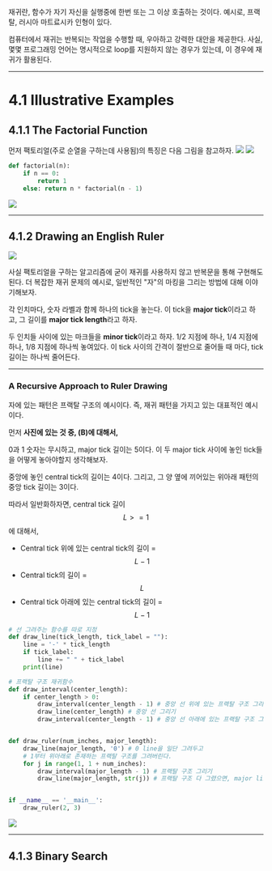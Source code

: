 재귀란, 함수가 자기 자신을 실행중에 한번 또는 그 이상 호출하는 것이다. 예시로, 프랙탈, 러시아 마트료시카 인형이 있다.

컴퓨터에서 재귀는 반복되는 작업을 수행할 때, 우아하고 강력한 대안을 제공한다. 사실, 몇몇 프로그래밍 언어는 명시적으로 loop를 지원하지 않는 경우가 있는데, 이 경우에 재귀가 활용된다.

<hr>

# 4.1 Illustrative Examples

## 4.1.1 The Factorial Function

먼저 팩토리얼(주로 순열을 구하는데 사용됨)의 특징은 다음 그림을 참고하자.
![](https://velog.velcdn.com/images/calzone0404/post/a622297f-da33-4ba0-8d98-aaeddb42b5d6/image.png)
![](https://velog.velcdn.com/images/calzone0404/post/07be1d50-2336-4921-83b2-f1ee0ddbf0d7/image.png)

```python
def factorial(n):
	if n == 0:
    	return 1
    else: return n * factorial(n - 1)
```
![](https://velog.velcdn.com/images/calzone0404/post/14c80d69-5a88-4bdd-a0c4-ae3a4a837b16/image.png)

<hr>

## 4.1.2 Drawing an English Ruler
![](https://velog.velcdn.com/images/calzone0404/post/a7d3d8d1-1112-4014-971b-b9df022ee7dd/image.png)


사실 팩토리얼을 구하는 알고리즘에 굳이 재귀를 사용하지 않고 반복문을 통해 구현해도 된다. 더 복잡한 재귀 문제의 예시로, 일반적인 "자"의 마킹을 그리는 방법에 대해 이야기해보자.

각 인치마다, 숫자 라벨과 함께 하나의 tick을 놓는다. 이 tick을 **major tick**이라고 하고, 그 길이를 **major tick length**라고 하자. 

두 인치들 사이에 있는 마크들을 **minor tick**이라고 하자. 1/2 지점에 하나, 1/4 지점에 하나, 1/8 지점에 하나씩 놓여있다. 이 tick 사이의 간격이 절반으로 줄어들 때 마다, tick 길이는 하나씩 줄어든다.

<hr>

### A Recursive Approach to Ruler Drawing

자에 있는 패턴은 프랙탈 구조의 예시이다. 즉, 재귀 패턴을 가지고 있는 대표적인 예시이다.

먼저 **사진에 있는 것 중, (B)에 대해서,**

0과 1 숫자는 무시하고, major tick 길이는 5이다. 이 두 major tick 사이에 놓인 tick들을 어떻게 놓아야할지 생각해보자.

중앙에 놓인 central tick의 길이는 4이다. 그리고, 그 양 옆에 끼어있는 위아래 패턴의 중앙 tick 길이는 3이다.

따라서 일반화하자면, central tick 길이 $$L >= 1$$에 대해서,

- Central tick 위에 있는 central tick의 길이 = $$L - 1$$
- Central tick의 길이 = $$L$$
- Central tick 아래에 있는 central tick의 길이 = $$L - 1$$

```python
# 선 그려주는 함수를 따로 지정
def draw_line(tick_length, tick_label = ""):
    line = '-' * tick_length
    if tick_label:
        line += " " + tick_label
    print(line)

# 프랙탈 구조 재귀함수
def draw_interval(center_length):
    if center_length > 0:
        draw_interval(center_length - 1) # 중앙 선 위에 있는 프랙탈 구조 그리기
        draw_line(center_length) # 중앙 선 그리기
        draw_interval(center_length - 1) # 중앙 선 아래에 있는 프랙탈 구조 그리기


def draw_ruler(num_inches, major_length):
    draw_line(major_length, '0') # 0 line을 일단 그려두고
    # 1부터 위아래로 존재하는 프랙탈 구조를 그려버린다.
    for j in range(1, 1 + num_inches):
        draw_interval(major_length - 1) # 프랙탈 구조 그리기
        draw_line(major_length, str(j)) # 프랙탈 구조 다 그렸으면, major line 그리기


if __name__ == '__main__':
    draw_ruler(2, 3)
```

![](https://velog.velcdn.com/images/calzone0404/post/be75305e-53c5-4f22-8006-4462b1276173/image.png)

<hr>

## 4.1.3 Binary Search

